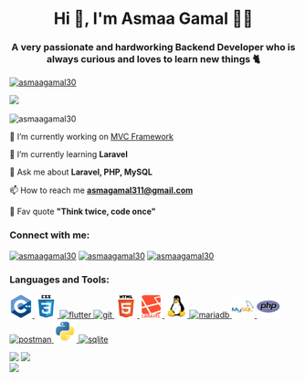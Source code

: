 <h1 align="center">Hi 👋, I'm Asmaa Gamal 👩‍💻</h1>
<h3 align="center">A very passionate and hardworking Backend Developer who is always curious and loves to learn new things 🐈</h3>

<p align="left"> <a href="https://twitter.com/asmaagamal30" target="blank"><img src="https://img.shields.io/twitter/follow/asmaagamal30?logo=twitter&style=for-the-badge" alt="asmaagamal30" /></a> </p>

![](https://github-profile-trophy.vercel.app/?username=AsmaaGamal30&theme=nord&no-frame=false&no-bg=true&margin-w=4)

<p align="left"> <img src="https://komarev.com/ghpvc/?username=asmaagamal30&label=Profile%20views&color=0e75b6&style=flat" alt="asmaagamal30" /> </p>

🔭 I’m currently working on [MVC Framework](https://github.com/AsmaaGamal30/mvc-framework)

🌱 I’m currently learning **Laravel**

💬 Ask me about **Laravel, PHP, MySQL**

📫 How to reach me **asmagamal311@gmail.com**

💎 Fav quote **"Think twice, code once"**

<h3 align="left">Connect with me:</h3>
<p align="left">
<a href="https://twitter.com/asmaagamal30" target="blank"><img align="center" src="https://raw.githubusercontent.com/rahuldkjain/github-profile-readme-generator/master/src/images/icons/Social/twitter.svg" alt="asmaagamal30" height="30" width="40" /></a>
<a href="https://linkedin.com/in/asmaagamal30" target="blank"><img align="center" src="https://raw.githubusercontent.com/rahuldkjain/github-profile-readme-generator/master/src/images/icons/Social/linked-in-alt.svg" alt="asmaagamal30" height="30" width="40" /></a>
<a href="https://fb.com/asmaagamal30" target="blank"><img align="center" src="https://raw.githubusercontent.com/rahuldkjain/github-profile-readme-generator/master/src/images/icons/Social/facebook.svg" alt="asmaagamal30" height="30" width="40" /></a>
</p>

<h3 align="left">Languages and Tools:</h3>
<p align="left"> <a href="https://www.w3schools.com/cpp/" target="_blank" rel="noreferrer"> <img src="https://raw.githubusercontent.com/devicons/devicon/master/icons/cplusplus/cplusplus-original.svg" alt="cplusplus" width="40" height="40"/> </a> <a href="https://www.w3schools.com/css/" target="_blank" rel="noreferrer"> <img src="https://raw.githubusercontent.com/devicons/devicon/master/icons/css3/css3-original-wordmark.svg" alt="css3" width="40" height="40"/> </a> <a href="https://flutter.dev" target="_blank" rel="noreferrer"> <img src="https://www.vectorlogo.zone/logos/flutterio/flutterio-icon.svg" alt="flutter" width="40" height="40"/> </a> <a href="https://git-scm.com/" target="_blank" rel="noreferrer"> <img src="https://www.vectorlogo.zone/logos/git-scm/git-scm-icon.svg" alt="git" width="40" height="40"/> </a> <a href="https://www.w3.org/html/" target="_blank" rel="noreferrer"> <img src="https://raw.githubusercontent.com/devicons/devicon/master/icons/html5/html5-original-wordmark.svg" alt="html5" width="40" height="40"/> </a> <a href="https://laravel.com/" target="_blank" rel="noreferrer"> <img src="https://raw.githubusercontent.com/devicons/devicon/master/icons/laravel/laravel-plain-wordmark.svg" alt="laravel" width="40" height="40"/> </a> <a href="https://www.linux.org/" target="_blank" rel="noreferrer"> <img src="https://raw.githubusercontent.com/devicons/devicon/master/icons/linux/linux-original.svg" alt="linux" width="40" height="40"/> </a> <a href="https://mariadb.org/" target="_blank" rel="noreferrer"> <img src="https://www.vectorlogo.zone/logos/mariadb/mariadb-icon.svg" alt="mariadb" width="40" height="40"/> </a> <a href="https://www.mysql.com/" target="_blank" rel="noreferrer"> <img src="https://raw.githubusercontent.com/devicons/devicon/master/icons/mysql/mysql-original-wordmark.svg" alt="mysql" width="40" height="40"/> </a> <a href="https://www.php.net" target="_blank" rel="noreferrer"> <img src="https://raw.githubusercontent.com/devicons/devicon/master/icons/php/php-original.svg" alt="php" width="40" height="40"/> </a> <a href="https://postman.com" target="_blank" rel="noreferrer"> <img src="https://www.vectorlogo.zone/logos/getpostman/getpostman-icon.svg" alt="postman" width="40" height="40"/> </a> <a href="https://www.python.org" target="_blank" rel="noreferrer"> <img src="https://raw.githubusercontent.com/devicons/devicon/master/icons/python/python-original.svg" alt="python" width="40" height="40"/> </a> <a href="https://www.sqlite.org/" target="_blank" rel="noreferrer"> <img src="https://www.vectorlogo.zone/logos/sqlite/sqlite-icon.svg" alt="sqlite" width="40" height="40"/> </a> </p>

![](https://github-readme-stats.vercel.app/api?username=AsmaaGamal30&theme=react&hide_border=false&include_all_commits=true&count_private=true)
![](https://github-readme-streak-stats.herokuapp.com/?user=AsmaaGamal30&theme=react&hide_border=false)  
![](https://github-readme-stats.vercel.app/api/top-langs/?username=AsmaaGamal30&theme=react&hide_border=false&include_all_commits=true&count_private=true&layout=compact)
         

<!---
AsmaaGamal30/AsmaaGamal30 is a ✨ special ✨ repository because its `README.md` (this file) appears on your GitHub profile.
You can click the Preview link to take a look at your changes.
--->
